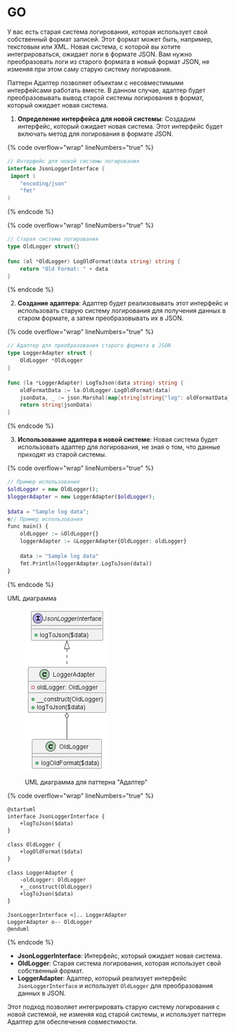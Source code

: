 # GO

У вас есть старая система логирования, которая использует свой собственный формат записей. Этот формат может быть, например, текстовым или XML. Новая система, с которой вы хотите интегрироваться, ожидает логи в формате JSON. Вам нужно преобразовать логи из старого формата в новый формат JSON, не изменяя при этом саму старую систему логирования.

Паттерн Адаптер позволяет объектам с несовместимыми интерфейсами работать вместе. В данном случае, адаптер будет преобразовывать вывод старой системы логирования в формат, который ожидает новая система.

1. **Определение интерфейса для новой системы**: Создадим интерфейс, который ожидает новая система. Этот интерфейс будет включать метод для логирования в формате JSON.

{% code overflow="wrap" lineNumbers="true" %}
```go
// Интерфейс для новой системы логирования
interface JsonLoggerInterface {
 import (
	"encoding/json"
	"fmt"
)
```
{% endcode %}

{% code overflow="wrap" lineNumbers="true" %}
```go
// Старая система логирования
type OldLogger struct{}

func (ol *OldLogger) LogOldFormat(data string) string {
	return "Old Format: " + data
}
```
{% endcode %}

2. **Создание адаптера**: Адаптер будет реализовывать этот интерфейс и использовать старую систему логирования для получения данных в старом формате, а затем преобразовывать их в JSON.

{% code overflow="wrap" lineNumbers="true" %}
```go
// Адаптер для преобразования старого формата в JSON
type LoggerAdapter struct {
	OldLogger *OldLogger
}

func (la *LoggerAdapter) LogToJson(data string) string {
	oldFormatData := la.OldLogger.LogOldFormat(data)
	jsonData, _ := json.Marshal(map[string]string{"log": oldFormatData})
	return string(jsonData)
}
```
{% endcode %}

3. **Использование адаптера в новой системе**: Новая система будет использовать адаптер для логирования, не зная о том, что данные приходят из старой системы.

{% code overflow="wrap" lineNumbers="true" %}
```php
// Пример использования
$oldLogger = new OldLogger();
$loggerAdapter = new LoggerAdapter($oldLogger);

$data = "Sample log data";
e// Пример использования
func main() {
	oldLogger := &OldLogger{}
	loggerAdapter := &LoggerAdapter{OldLogger: oldLogger}

	data := "Sample log data"
	fmt.Println(loggerAdapter.LogToJson(data))
}
```
{% endcode %}

UML диаграмма

<figure><img src="../../../../../.gitbook/assets/image (44).png" alt=""><figcaption><p>UML диаграмма для паттерна "Адаптер"</p></figcaption></figure>

{% code overflow="wrap" lineNumbers="true" %}
```plant-uml
@startuml
interface JsonLoggerInterface {
    +logToJson($data)
}

class OldLogger {
    +logOldFormat($data)
}

class LoggerAdapter {
    -oldLogger: OldLogger
    +__construct(OldLogger)
    +logToJson($data)
}

JsonLoggerInterface <|.. LoggerAdapter
LoggerAdapter o-- OldLogger
@enduml
```
{% endcode %}

* **JsonLoggerInterface**: Интерфейс, который ожидает новая система.
* **OldLogger**: Старая система логирования, которая использует свой собственный формат.
* **LoggerAdapter**: Адаптер, который реализует интерфейс `JsonLoggerInterface` и использует `OldLogger` для преобразования данных в JSON.

Этот подход позволяет интегрировать старую систему логирования с новой системой, не изменяя код старой системы, и использует паттерн Адаптер для обеспечения совместимости.
